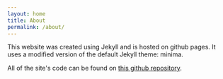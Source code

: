 ```yaml
---
layout: home
title: About
permalink: /about/
---
```


This website was created using Jekyll and is hosted on github pages. It uses a modified version of the default Jekyll theme: minima.

All of the site's code can be found on <a href="https://github.com/1999JasonTang/1999JasonTang.github.io" target="_blank" style="color: #{{ site.color }}">this github repository</a>.